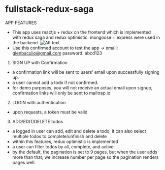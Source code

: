 # fullstack-redux-saga
 APP FEATURES
 - This app uses reactjs + redux on the frontend which is implemented with redux saga and redux optimistic.
   mongoose + express were used in the backend.
![Alt text](https://i.imgur.com/aFvlWhw.png?raw=true "Optional Title")
 - Use this confirmed account to test the app -> email: glenbaculio@gmail.com password: abcd123
1. SIGN UP with Confirmation 
  - a confirmation link will be sent to users' email upon successfully signing up.
  - a user cannot add a todo if not confirmed.
  - for demo purposes, you will not receive an actual email upon signup, confirmation links will only be sent to mailtrap.io
  
2. LOGIN with authentication
 - upon requests, a token must be valid
 
3. ADD/EDIT/DELETE todos
  - a logged in user can add, edit and delete a todo, it can also select multiple todos to complete/unfinish and delete
  - within this features, redux optimistic is implemented
  - a user can filter todos by all, complete, and active
  - by the default, the pagination is set to 9 pages, but when the user adds more than that,
    we increase number per page so the pagination renders pages well.
